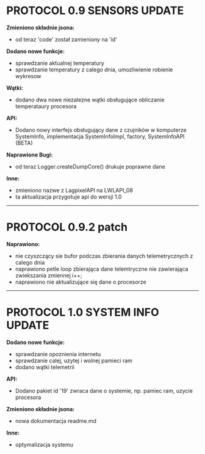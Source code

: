 # PROTOCOL 0.9 SENSORS UPDATE

**Zmieniono składnie jsona:**
- od teraz 'code' został zamieniony na 'id'

**Dodano nowe funkcje:**
- sprawdzanie aktualnej temperatury
- sprawdzanie temperatury z calego dnia, umozliwienie robienie wykresow

**Wątki:**
- dodano dwa nowe niezalezne wątki obsługujące obliczanie temperataury procesora

**API:**
- Dodano nowy interfejs obsługujący dane z czujników w komputerze SystemInfo, implementacja SystemInfoImpl, factory, SystemInfoAPI (BETA)

**Naprawione Bugi:**
- od teraz Logger.createDumpCore() drukuje poprawne dane

**Inne:**
- zmieniono nazwe z LagpixelAPI na LWLAPI_08
- ta aktualizacja przygotuje api do wersji 1.0

---

# PROTOCOL 0.9.2 patch 

**Naprawiono:**
- nie czyszczący sie bufor podczas zbierania danych telemetrycznych z calego dnia
- naprawiono petle loop zbierająca dane telemtryczne nie zawierająca zwiekszania zmiennej i++;
- naprawiono nie aktualizujące się dane o procesorze  

---

# PROTOCOL 1.0 SYSTEM INFO UPDATE

**Dodano nowe funkcje:**
- sprawdzanie opoznienia internetu
- sprawdzanie calej, uzytej i wolnej pamieci ram
- dodano wątki telemetrii

**API:**
- Dodano pakiet id '19' zwraca dane o systemie, np. pamiec ram, uzycie procesora

**Zmieniono składnie jsona:**
- nowa dokumentacja readme.md

**Inne:**
- optymalizacja systemu

